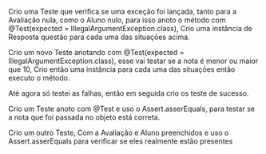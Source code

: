


Crio uma Teste que verifica se uma exceção foi lançada, tanto para a Avaliação nula, como o Aluno nulo,
para isso anoto o método com @Test(expected = IllegalArgumentException.class), Crio uma instância de 
Resposta questão para cada uma das situações acima.

Crio um novo Teste anotando com @Test(expected = IllegalArgumentException.class), esse vai testar se a nota
é menor ou maior que 10, Crio então uma instância para cada uma das situações então executo o método.

Até agora só testei as falhas, então em seguida crio os teste de sucesso.

Crio um Teste anoto com @Test e uso o Assert.asserEquals, para testar se a nota que foi passada no objeto está correta.

Crio um outro Teste, Com a Avaliação e Aluno preenchidos e uso o Assert.asserEquals para verificar se eles realmente estão
presentes
